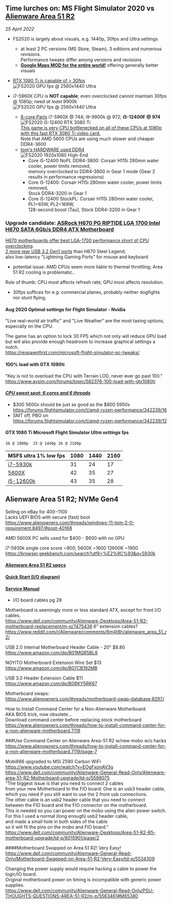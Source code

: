 ---
---
## Time lurches on: MS Flight Simulator 2020 vs [Alienware Area 51 R2](https://www.dell.com/support/kbdoc/en-us/000178577/alienware-area-51-r2-system-specifications)  
*25 April 2022*  

- FS2020 is largely about visuals, e.g. 1440p, 30fps and Ultra settings  
  - at least 2 PC versions (MS Store, Steam), 3 editions and numerous revisions.  
    Performance tweaks differ among versions and revisions
  - [**Google Maps MOD for the entire world!**](https://www.youtube.com/watch?v=E11XsrBdzcg) offering generally better visuals  
- [RTX 1080 Ti is capable of > 30fps](https://www.tomshardware.com/features/microsoft-flight-simulator-benchmarks-performance-system-requirements)  
  ![FS2020 GPU fps @ 2560x1440 Ultra](https://cdn.mos.cms.futurecdn.net/n2NXgVHycZ2aXspzb3e4Lh-970-80.png)  

- i7-5960X CPU is **NOT capable**; even overclocked cannot maintain 30fps @ 1080p; need *at least* 9900k    
  ![FS2020 GPU fps @ 2560x1440 Ultra](https://cdn.mos.cms.futurecdn.net/nwmBx4JH4bK4yVv2PuwXGC-970-80.png.webp)  
  - [8-core Parts](https://cpu.userbenchmark.com) i7-5960X @ 744; i9-9900k @ 972;  **i5-12400F @ 974**  
    ![FS2020 i5-12400 RTX 3080 Ti](https://cdn.thefpsreview.com/wp-content/uploads/2022/02/msflightsim_12400.png)  
    [This game is very CPU bottlenecked on all of these CPUs at 1080p with this fast RTX 3080 Ti video card.](https://www.thefpsreview.com/2022/02/22/intel-core-i5-12400-cpu-performance-review/7/#microsoft-flight-simulator-2020-game-of-the-year-edition)  
    Note that AMD 5600 CPUs are using much slower and cheaper DDR4-3600
  - [tom's HARDWARE used DDR4](https://www.tomshardware.com/news/intel-core-i5-12400-review)  
    ![FS2020 1920x1080 High-End](https://cdn.mos.cms.futurecdn.net/a6X5hrq7huDyJsMCvvag2U-970-80.png.webp)  
    - Core i5-12400 NoPL DDR4-3800: Corsair H115i 280mm water cooler, power limits removed,  
      memory overclocked to DDR4-3800 in Gear 1 mode (Gear 2 results in performance regressions)
    - Core i5-12400: Corsair H115i 280mm water cooler, power limits removed,  
      Stock DDR4-3200 in Gear 1
    - Core i5-12400 StockPL: Corsair H115i 280mm water cooler, PL1=65W, PL2=169W,  
      128-second boost (Tau), Stock DDR4-3200 in Gear 1  

### Upgrade candidate:  [ASRock H670 PG RIPTIDE LGA 1700 Intel H670 SATA 6Gb/s DDR4 ATX Motherboard](https://www.newegg.com/p/N82E16813162044)  
[H670 motherboards offer best LGA-1700 performance short of CPU overclocking](H670ATX).  
[2 more rear USB 3.2 Gen1 ports](https://www.asrock.com/mb/Intel/H670%20PG%20Riptide) than H670 Steel Legend;   
also low-latency "Lightning Gaming Ports" for mouse and keyboard  
- potential issue:  AMD CPUs seem more liable to thermal throttling;  Area 51 R2 cooling is problematic..  

Rule of thumb:  CPU most affects refresh rate;  GPU most affects resolution.  
- 30fps suffices for e.g. commercial planes, probably neither dogfights nor stunt flying.  

#### Aug 2020 Optimal settings for Flight Simulator - Nvidia
 "Live real-world air traffic" and "Live Weather" are the most taxing options, especially on the CPU.  

The game has an option to lock 30 FPS which not only will reduce GPU load  
but will also provide enough headroom to increase graphical settings a notch.  
<https://respawnfirst.com/microsoft-flight-simulator-pc-tweaks/>

#### 100% load with GTX 1080ti
"Key is not to overload the CPU with Terrain LOD, never ever go past 100."  
<https://www.avsim.com/forums/topic/582376-100-load-with-gtx1080ti>  

#### [*CPU sweet spot: 6 cores and 6 threads*](https://www.dsogaming.com/pc-performance-analyses/microsoft-flight-simulator-pc-performance-analysis)  
- $300 5600x should be just as good as the $800 5950x  
  <https://forums.flightsimulator.com/t/amd-ryzen-performance/342239/16>
- SMT off, PBO on  
  <https://forums.flightsimulator.com/t/amd-ryzen-performance/342239/12>

#### GTX 1080 Ti Microsoft Flight Simulator *Ultra settings* fps  
`38 @ 1080p  33 @ 1440p 26 @ 2160p`  

| MSFS ultra 1% low fps | 1080 | 1440 | 2160 |
| --------------------- | ---- | ---- | ---- |
| [i7-5930k](https://www.gpucheck.com/gpu/nvidia-geforce-gtx-1080-ti/intel-core-i7-5930k-3-50ghz/ultra) |  31  |   24 |  17 |
| [5600X](https://www.gpucheck.com/game-gpu/microsoft-flight-simulator/nvidia-geforce-gtx-1080-ti/amd-ryzen-5-5600x/ultra) | 42  |  35 |  27 |
| [i5-12600k](https://www.gpucheck.com/game-gpu/microsoft-flight-simulator/nvidia-geforce-gtx-1080-ti/intel-core-i5-12600k/ultra) | 43   |   35 |  28 |

## Alienware Area 51 R2;  NVMe Gen4  
Selling on eBay for $400-$1100  
Lacks UEFI BIOS with secure (fast) boot  
<https://www.alienowners.com/threads/windows-11-tpm-2-0-requirement.8497/#post-40168>   

AMD 5600X PC sells used for $400 - $600 with no GPU  

i7-5930k single core score ~900;  5600X ~1600  12600K ~1900  
<https://browser.geekbench.com/search?utf8=%E2%9C%93&q=5930k>  

#### [Alienware Area 51 R2 specs](https://downloads.dell.com/manuals/all-products/esuprt_desktop/esuprt_alienware_dsk/alienware-area51-r2_reference%20guide_en-us.pdf)  

#### [Quick Start (I/O diagram)](https://downloads.dell.com/manuals/all-products/esuprt_desktop/esuprt_alienware_dsk/alienware-area51-r2_setup%20guide_en-us.pdf)  

#### [Service Manual](https://dl.dell.com/topicspdf/alienware-area51-r2_service-manual_en-us.pdf)  
- I/O board cables pg 28  

Motherboard is seemingly more or less standard ATX,
except for front I/O cables.  
<https://www.dell.com/community/Alienware-Desktops/Area-51-R2-motherboard-replacement/m-p/7475438>
6" extension cables?  
<https://www.reddit.com/r/Alienware/comments/6m4t8h/alienware_area_51_r2/>  

USB 2.0 Internal Motherboard Header Cable - 20" $8.80  
<https://www.amazon.com/dp/B01MQR5BL8>  

NOYITO Motherboard Extension Wire Set $13  
<https://www.amazon.com/dp/B07CB192MB>  

USB 3.0 Header Extension Cable $11  
<https://www.amazon.com/dp/B08KY5RK67>  

Motherboard swaps:  
<https://www.alienowners.com/threads/motherboard-swap-database.8297/>  

How to Install Command Center for a Non-Alienware Motherboard  
AKA BIOS trick, now obsolete...  
Download command center before replacing stock motherboard  
<https://www.alienowners.com/threads/how-to-install-command-center-for-a-non-alienware-motherboard.7119>  

###Use Command Center on Alienware Area-51 R2 w/new mobo w/o hacks  
<https://www.alienowners.com/threads/how-to-install-command-center-for-a-non-alienware-motherboard.7119/page-7>

Mobi666 upgraded to MSI Z590 Carbon WiFi  
<https://www.youtube.com/watch?v=EOgFxonAV3g>  
<https://www.dell.com/community/Alienware-General-Read-Only/Alienware-area-51-R2-Motherboard-upgrade/td-p/5598075>  
"The biggest issue is that you need to connect 2 cables  
 from your new Motherboard to the FIO board: One is an usb3 header cable,  
 which you need if you still want to use the 2 front usb connections.  
The other cable is an usb2 header cable that you need to connect  
 between the FIO board and the FIO connector on the motherboard.  
This is needed so you can power on the mobo using the alien power switch.  
For this I used a normal (long enough) usb2 header cable,  
 and made a small hole in both sides of the cable  
 so it will fit the pins on the mobo and FIO board."  
<https://www.dell.com/community/Alienware-Desktops/Area-51-R2-R5-motherboard-upgrade/td-p/8015901/page/2>  

####Motherboard Swapped on Area 51 R2! Very Easy!  
<https://www.dell.com/community/Alienware-General-Read-Only/Motherboard-Swapped-on-Area-51-R2-Very-Easy/td-p/5534309>  

Changing the power supply would require hacking a cable
to power the logic/IO board.  
Original motherboard power on timing is incompatible with generic power supplies.  
<https://www.dell.com/community/Alienware-General-Read-Only/PSU-THOUGHTS-QUESTIONS-AREA-51-R2/m-p/5563461#M65380>  


